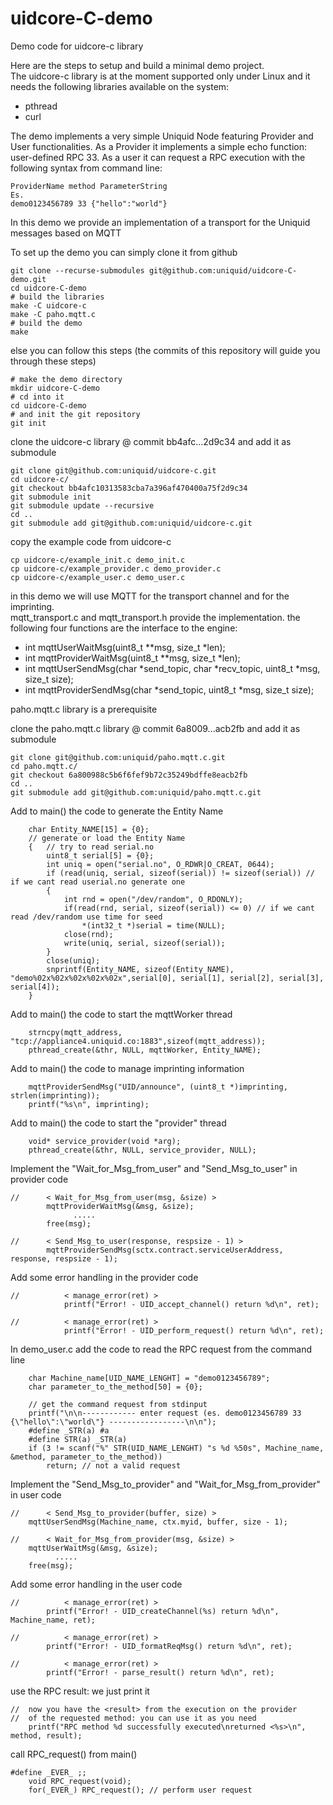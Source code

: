 # uidcore-C-demo
Demo code for uidcore-c library

Here are the steps to setup and build a minimal demo project.<br>
The uidcore-c library is at the moment supported only under Linux
and it needs the following libraries available on the system:
- pthread
- curl

The demo implements a very simple Uniquid Node featuring Provider and User functionalities.
As a Provider it implements a simple echo function: user-defined RPC 33.
As a user it can request a RPC execution with the following syntax from command line:<br>
```
ProviderName method ParameterString
Es.
demo0123456789 33 {"hello":"world"}
```

In this demo we provide an implementation of a transport for the Uniquid messages based on MQTT

To set up the demo you can simply clone it from github
```
git clone --recurse-submodules git@github.com:uniquid/uidcore-C-demo.git
cd uidcore-C-demo
# build the libraries
make -C uidcore-c
make -C paho.mqtt.c
# build the demo
make
```
else you can follow this steps (the commits of this repository will guide you through these steps)
```
# make the demo directory
mkdir uidcore-C-demo
# cd into it
cd uidcore-C-demo
# and init the git repository
git init
```
clone the uidcore-c library @ commit bb4afc...2d9c34 and add it as submodule
```
git clone git@github.com:uniquid/uidcore-c.git
cd uidcore-c/
git checkout bb4afc10313583cba7a396af470400a75f2d9c34
git submodule init
git submodule update --recursive
cd ..
git submodule add git@github.com:uniquid/uidcore-c.git
```
copy the example code from uidcore-c
```
cp uidcore-c/example_init.c demo_init.c
cp uidcore-c/example_provider.c demo_provider.c
cp uidcore-c/example_user.c demo_user.c
```
in this demo we will use MQTT for the transport channel and for the imprinting.<br>
mqtt_transport.c and mqtt_transport.h provide the implementation.
the following four functions are the interface to the engine:
- int mqttUserWaitMsg(uint8_t **msg, size_t *len);
- int mqttProviderWaitMsg(uint8_t **msg, size_t *len);
- int mqttUserSendMsg(char *send_topic, char *recv_topic, uint8_t *msg, size_t size);
- int mqttProviderSendMsg(char *send_topic, uint8_t *msg, size_t size);

paho.mqtt.c library is a prerequisite

clone the paho.mqtt.c library @ commit 6a8009...acb2fb and add it as submodule
```
git clone git@github.com:uniquid/paho.mqtt.c.git
cd paho.mqtt.c/
git checkout 6a800988c5b6f6fef9b72c35249bdffe8eacb2fb
cd ..
git submodule add git@github.com:uniquid/paho.mqtt.c.git
```
Add to main() the code to generate the Entity Name
```
	char Entity_NAME[15] = {0};
	// generate or load the Entity Name
    {   // try to read serial.no
		uint8_t serial[5] = {0};
        int uniq = open("serial.no", O_RDWR|O_CREAT, 0644);
        if (read(uniq, serial, sizeof(serial)) != sizeof(serial)) // if we cant read userial.no generate one
        {
            int rnd = open("/dev/random", O_RDONLY);
            if(read(rnd, serial, sizeof(serial)) <= 0) // if we cant read /dev/random use time for seed
                *(int32_t *)serial = time(NULL);
            close(rnd);
            write(uniq, serial, sizeof(serial));
        }
        close(uniq);
        snprintf(Entity_NAME, sizeof(Entity_NAME), "demo%02x%02x%02x%02x%02x",serial[0], serial[1], serial[2], serial[3], serial[4]);
    }
```
Add to main() the code to start the mqttWorker thread
```
    strncpy(mqtt_address, "tcp://appliance4.uniquid.co:1883",sizeof(mqtt_address));
    pthread_create(&thr, NULL, mqttWorker, Entity_NAME);
```
Add to main() the code to manage imprinting information
```
	mqttProviderSendMsg("UID/announce", (uint8_t *)imprinting, strlen(imprinting));
	printf("%s\n", imprinting);
```
Add to main() the code to start the "provider" thread
```
	void* service_provider(void *arg);
	pthread_create(&thr, NULL, service_provider, NULL);
```
Implement the "Wait_for_Msg_from_user" and "Send_Msg_to_user" in provider code
```
//		< Wait_for_Msg_from_user(msg, &size) >
		mqttProviderWaitMsg(&msg, &size);
		      .....
		free(msg);
```
```
//		< Send_Msg_to_user(response, respsize - 1) >
		mqttProviderSendMsg(sctx.contract.serviceUserAddress, response, respsize - 1);
```
Add some error handling in the provider code
```
//			< manage_error(ret) >
			printf("Error! - UID_accept_channel() return %d\n", ret);
```
```
//			< manage_error(ret) >
			printf("Error! - UID_perform_request() return %d\n", ret);
```
In demo_user.c add the code to read the RPC request from the command line
```
	char Machine_name[UID_NAME_LENGHT] = "demo0123456789";
	char parameter_to_the_method[50] = {0};

	// get the command request from stdinput
	printf("\n\n------------ enter request (es. demo0123456789 33 {\"hello\":\"world\"} -----------------\n\n");
	#define _STR(a) #a
	#define STR(a) _STR(a)
	if (3 != scanf("%" STR(UID_NAME_LENGHT) "s %d %50s", Machine_name, &method, parameter_to_the_method))
		return; // not a valid request
```
Implement the "Send_Msg_to_provider" and "Wait_for_Msg_from_provider" in user code
```
//		< Send_Msg_to_provider(buffer, size) >
	mqttUserSendMsg(Machine_name, ctx.myid, buffer, size - 1);
```
```
//		< Wait_for_Msg_from_provider(msg, &size) >
	mqttUserWaitMsg(&msg, &size);
	      .....
	free(msg);
```
Add some error handling in the user code
```
//			< manage_error(ret) >
		printf("Error! - UID_createChannel(%s) return %d\n", Machine_name, ret);
```
```
//			< manage_error(ret) >
		printf("Error! - UID_formatReqMsg() return %d\n", ret);
```
```
//			< manage_error(ret) >
		printf("Error! - parse_result() return %d\n", ret);
```
use the RPC result: we just print it
```
//  now you have the <result> from the execution on the provider
//  of the requested method: you can use it as you need
	printf("RPC method %d successfully executed\nreturned <%s>\n", method, result);
```
call RPC_request() from main()
```
#define _EVER_ ;;
	void RPC_request(void);
	for(_EVER_) RPC_request(); // perform user request
```
